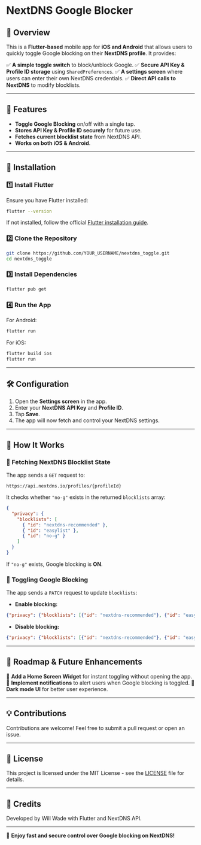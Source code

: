 # NextDNS Google Blocker

## 📌 Overview
This is a **Flutter-based** mobile app for **iOS and Android** that allows users to quickly toggle Google blocking on their **NextDNS profile**. It provides:

✅ **A simple toggle switch** to block/unblock Google.
✅ **Secure API Key & Profile ID storage** using `SharedPreferences`.
✅ **A settings screen** where users can enter their own NextDNS credentials.
✅ **Direct API calls to NextDNS** to modify blocklists.

---

## 🚀 Features
- **Toggle Google Blocking** on/off with a single tap.
- **Stores API Key & Profile ID securely** for future use.
- **Fetches current blocklist state** from NextDNS API.
- **Works on both iOS & Android**.

---

## 📲 Installation
### **1️⃣ Install Flutter**
Ensure you have Flutter installed:
```sh
flutter --version
```
If not installed, follow the official [Flutter installation guide](https://flutter.dev/docs/get-started/install).

### **2️⃣ Clone the Repository**
```sh
git clone https://github.com/YOUR_USERNAME/nextdns_toggle.git
cd nextdns_toggle
```

### **3️⃣ Install Dependencies**
```sh
flutter pub get
```

### **4️⃣ Run the App**
For Android:
```sh
flutter run
```
For iOS:
```sh
flutter build ios
flutter run
```

---

## 🛠 Configuration
1. Open the **Settings screen** in the app.
2. Enter your **NextDNS API Key** and **Profile ID**.
3. Tap **Save**.
4. The app will now fetch and control your NextDNS settings.

---

## 🔧 How It Works
### **🔹 Fetching NextDNS Blocklist State**
The app sends a `GET` request to:
```
https://api.nextdns.io/profiles/{profileId}
```
It checks whether `"no-g"` exists in the returned `blocklists` array:
```json
{
  "privacy": {
    "blocklists": [
      { "id": "nextdns-recommended" },
      { "id": "easylist" },
      { "id": "no-g" }
    ]
  }
}
```
If `"no-g"` exists, Google blocking is **ON**.

### **🔹 Toggling Google Blocking**
The app sends a `PATCH` request to update `blocklists`:

- **Enable blocking:**
```json
{"privacy": {"blocklists": [{"id": "nextdns-recommended"}, {"id": "easylist"}, {"id": "no-g"}]}}
```
- **Disable blocking:**
```json
{"privacy": {"blocklists": [{"id": "nextdns-recommended"}, {"id": "easylist"}]}}
```

---

## 📌 Roadmap & Future Enhancements
🔹 **Add a Home Screen Widget** for instant toggling without opening the app.
🔹 **Implement notifications** to alert users when Google blocking is toggled.
🔹 **Dark mode UI** for better user experience.

---

## 💡 Contributions
Contributions are welcome! Feel free to submit a pull request or open an issue.

---

## 📜 License
This project is licensed under the MIT License - see the [LICENSE](LICENSE) file for details.

---

## 🙌 Credits
Developed by Will Wade with Flutter and NextDNS API.

---

🚀 **Enjoy fast and secure control over Google blocking on NextDNS!**


